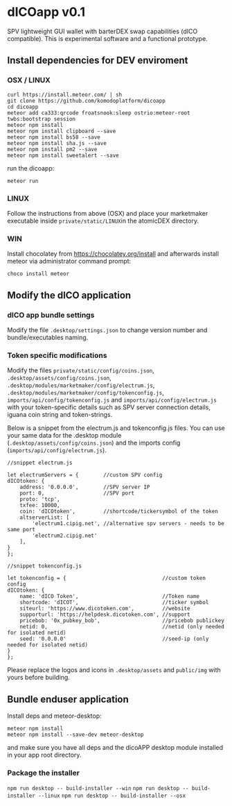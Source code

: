 # dICOapp v0.1

SPV lightweight GUI wallet with barterDEX swap capabilities (dICO compatible). This is experimental software and a functional prototype.


## Install dependencies for DEV enviroment

### OSX / LINUX

```
curl https://install.meteor.com/ | sh
git clone https://github.com/komodoplatform/dicoapp
cd dicoapp
meteor add ca333:qrcode froatsnook:sleep ostrio:meteor-root twbs:bootstrap session
meteor npm install
meteor npm install clipboard --save
meteor npm install bs58 --save
meteor npm install sha.js --save
meteor npm install pm2 --save
meteor npm install sweetalert --save
```

run the dicoapp:
```
meteor run
```

### LINUX

Follow the instructions from above (OSX) and place your marketmaker executable inside `private/static/LINUX`in the atomicDEX directory.

### WIN

Install chocolatey from https://chocolatey.org/install and afterwards install meteor via administrator command prompt:

`choco install meteor`

## Modify the dICO application

### dICO app bundle settings

Modify the file `.desktop/settings.json` to change version number and bundle/executables naming.

### Token specific modifications
Modify the files `private/static/config/coins.json`, `.desktop/assets/config/coins.json`, `.desktop/modules/marketmaker/config/electrum.js`, `.desktop/modules/marketmaker/config/tokenconfig.js`, `imports/api/config/tokenconfig.js` and `imports/api/config/electrum.js` with your token-specific details such as SPV server connection details, iguana coin string and token-strings.

Below is a snippet from the electrum.js and tokenconfig.js files. You can use your same data for the .desktop module (`.desktop/assets/config/coins.json`) and the imports config (`imports/api/config/electrum.js`).
```
//snippet electrum.js

let electrumServers = {        //custom SPV config
dICOtoken: {
    address: '0.0.0.0',        //SPV server IP
    port: 0,                   //SPV port
    proto: 'tcp',
    txfee: 10000,
    coin: 'dICOtoken',         //shortcode/tickersymbol of the token
    altserverList: [
        'electrum1.cipig.net', //alternative spv servers - needs to be same port
        'electrum2.cipig.net'
    ],
}
};

//snippet tokenconfig.js

let tokenconfig = {                               //custom token config
dICOtoken: {
    name: 'dICO Token',                           //Token name
    shortcode: 'dICOT',                           //ticker symbol
    siteurl: 'https://www.dicotoken.com',         //website
    supporturl: 'https://helpdesk.dicotoken.com', //support
    pricebob: '0x_pubkey_bob',                    //pricebob publickey
    netid: 0,                                     //netid (only needed for isolated netid)
    seed: '0.0.0.0'                               //seed-ip (only needed for isolated netid)
}
};
```
Please replace the logos and icons in `.desktop/assets` and `public/img` with yours before building.

## Bundle enduser application

Install deps and meteor-desktop:
```
meteor npm install
meteor npm install --save-dev meteor-desktop
```
and make sure you have all deps and the dicoAPP desktop module installed in your app root directory.

### Package the installer


`npm run desktop -- build-installer --win`
`npm run desktop -- build-installer --linux`
`npm run desktop -- build-installer --osx`
